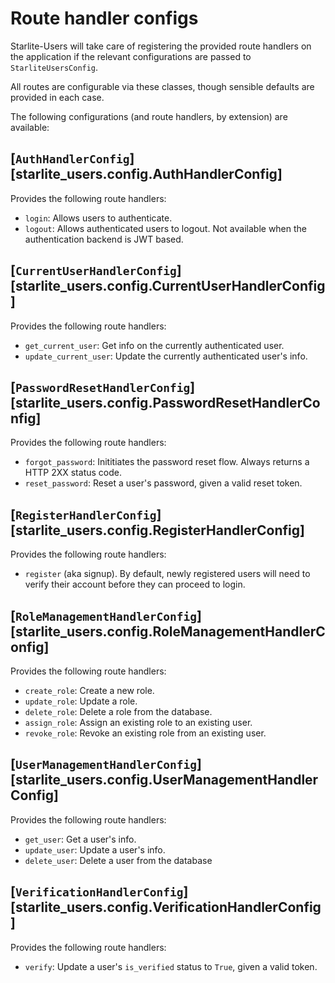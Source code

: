 # Route handler configs

Starlite-Users will take care of registering the provided route handlers on the application if the relevant configurations are passed to `StarliteUsersConfig`.

All routes are configurable via these classes, though sensible defaults are provided in each case.

The following configurations (and route handlers, by extension) are available:

## [`AuthHandlerConfig`][starlite_users.config.AuthHandlerConfig]

Provides the following route handlers:

* `login`: Allows users to authenticate.
* `logout`: Allows authenticated users to logout. Not available when the authentication backend is JWT based.

## [`CurrentUserHandlerConfig`][starlite_users.config.CurrentUserHandlerConfig]

Provides the following route handlers:

* `get_current_user`: Get info on the currently authenticated user.
* `update_current_user`: Update the currently authenticated user's info.

## [`PasswordResetHandlerConfig`][starlite_users.config.PasswordResetHandlerConfig]

Provides the following route handlers:

* `forgot_password`: Inititiates the password reset flow. Always returns a HTTP 2XX status code.
* `reset_password`: Reset a user's password, given a valid reset token.

## [`RegisterHandlerConfig`][starlite_users.config.RegisterHandlerConfig]

Provides the following route handlers:

* `register` (aka signup). By default, newly registered users will need to verify their account before they can proceed to login.

## [`RoleManagementHandlerConfig`][starlite_users.config.RoleManagementHandlerConfig]

Provides the following route handlers:

* `create_role`: Create a new role.
* `update_role`: Update a role.
* `delete_role`: Delete a role from the database.
* `assign_role`: Assign an existing role to an existing user.
* `revoke_role`: Revoke an existing role from an existing user.

## [`UserManagementHandlerConfig`][starlite_users.config.UserManagementHandlerConfig]

Provides the following route handlers:

* `get_user`: Get a user's info.
* `update_user`: Update a user's info.
* `delete_user`: Delete a user from the database

## [`VerificationHandlerConfig`][starlite_users.config.VerificationHandlerConfig]

Provides the following route handlers:

* `verify`: Update a user's `is_verified` status to `True`, given a valid token.

